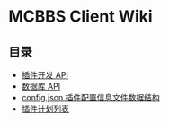 # MCBBS Client Wiki

## 目录

* [插件开发 API](wiki/api.md)
* [数据库 API](wiki/resources.md)
* [config.json 插件配置信息文件数据结构](wiki/config.md)
* [插件计划列表](https://github.com/langyo/MCBBS-Client/projects/4)



